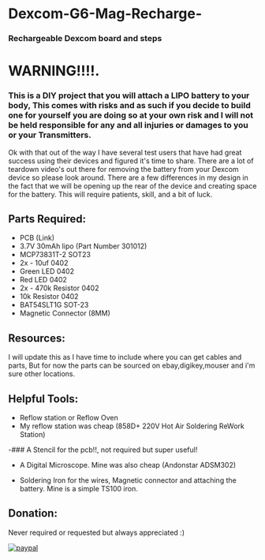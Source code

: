 # Dexcom-G6-Mag-Recharge-
### Rechargeable Dexcom board and steps

# WARNING!!!!.
### This is a DIY project that you will attach a LIPO battery to your body, This comes with risks and as such if you decide to build one for yourself you are doing so at your own risk and I will not be held responsible for any and all injuries or damages to you or your Transmitters.


Ok with that out of the way I have several test users that have had great success using their devices and figured it's time to share.
There are a lot of teardown video's out there for removing the battery from your Dexcom device so please look around.
There are a few differences in my design in the fact that we will be opening up the rear of the device and creating space for the battery.
This will require patients, skill, and a bit of luck.
 
 
## Parts Required:
- PCB (Link)
- 3.7V 30mAh lipo (Part Number 301012)
- MCP73831T-2 SOT23
- 2x - 10uf 0402
- Green LED 0402
- Red LED 0402
- 2x - 470k Resistor 0402
- 10k Resistor 0402
- BAT54SLT1G SOT-23
- Magnetic Connector (8MM)

## Resources:
I will update this as I have time to include where you can get cables and parts, But for now the parts can be sourced on ebay,digikey,mouser and i'm sure other locations.

## Helpful Tools:
- Reflow station or Reflow Oven
- My reflow station was cheap (858D+ 220V Hot Air Soldering ReWork Station)

-### A Stencil for the pcb!!, not required but super useful!

- A Digital Microscope. Mine was also cheap (Andonstar ADSM302)

- Soldering Iron for the wires, Magnetic connector and attaching the battery. Mine is a simple TS100 iron.

## Donation:
Never required or requested but always appreciated :)


[![paypal](https://www.paypalobjects.com/en_US/i/btn/btn_donateCC_LG.gif)](https://www.paypal.com/paypalme/richardMyers)
